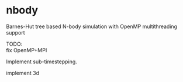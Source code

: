 nbody
=====

Barnes-Hut tree based N-body simulation with OpenMP multithreading support

TODO:  
fix OpenMP+MPI

Implement sub-timestepping.

implement 3d
